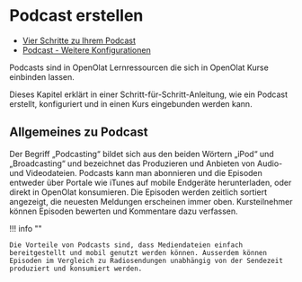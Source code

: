 # Podcast erstellen

  * [Vier Schritte zu Ihrem Podcast](Four_Steps_to_Your_Podcast.de.md)
  * [Podcast - Weitere Konfigurationen](Podcast_-_Further_Configurations.de.md)

  

Podcasts sind in OpenOlat Lernressourcen die sich in OpenOlat Kurse einbinden
lassen.

Dieses Kapitel erklärt in einer Schritt-für-Schritt-Anleitung, wie ein Podcast
erstellt, konfiguriert und in einen Kurs eingebunden werden kann.

  

## Allgemeines zu Podcast

Der Begriff „Podcasting“ bildet sich aus den beiden Wörtern „iPod“ und
„Broadcasting“ und bezeichnet das Produzieren und Anbieten von Audio- und
Videodateien. Podcasts kann man abonnieren und die Episoden entweder über
Portale wie iTunes auf mobile Endgeräte herunterladen, oder direkt in OpenOlat
konsumieren. Die Episoden werden zeitlich sortiert angezeigt, die neuesten
Meldungen erscheinen immer oben. Kursteilnehmer können Episoden bewerten und
Kommentare dazu verfassen.

!!! info ""

    Die Vorteile von Podcasts sind, dass Mediendateien einfach bereitgestellt und mobil genutzt werden können. Ausserdem können Episoden im Vergleich zu Radiosendungen unabhängig von der Sendezeit produziert und konsumiert werden.

  

